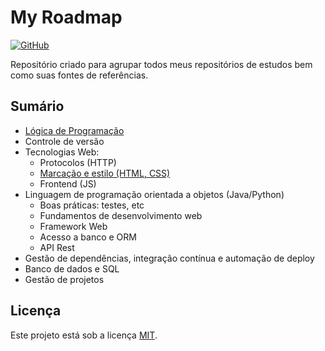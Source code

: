 # My Roadmap

[![GitHub](https://img.shields.io/github/license/learnermap/learnermap)](https://github.com/learnermap/my-roadmap/blob/1899c932ddacb805054fad938c05f572bd08da59/LICENSE)

Repositório criado para agrupar todos meus repositórios de estudos bem como suas
fontes de referências.


## Sumário

- [Lógica de Programação](https://github.com/learnermap/learning-logic)
- Controle de versão
- Tecnologias Web:
  - Protocolos (HTTP)
  - [Marcação e estilo (HTML, CSS)](https://github.com/learnermap/learning-html-css)
  - Frontend (JS)
- Linguagem de programação orientada a objetos (Java/Python)
  - Boas práticas: testes, etc
  - Fundamentos de desenvolvimento web
  - Framework Web
  - Acesso a banco e ORM
  - API Rest
- Gestão de dependências, integração contínua e automação de deploy
- Banco de dados e SQL
- Gestão de projetos


## Licença 

Este projeto está sob a licença [MIT]().
